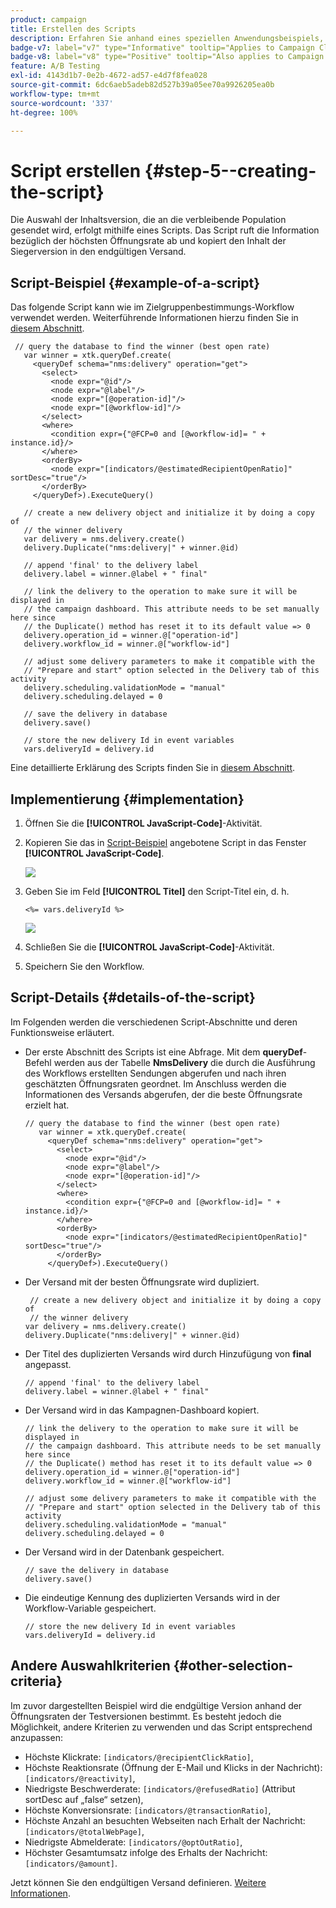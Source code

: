 ```yaml
---
product: campaign
title: Erstellen des Scripts
description: Erfahren Sie anhand eines speziellen Anwendungsbeispiels, wie Sie A/B-Tests durchführen
badge-v7: label="v7" type="Informative" tooltip="Applies to Campaign Classic v7"
badge-v8: label="v8" type="Positive" tooltip="Also applies to Campaign v8"
feature: A/B Testing
exl-id: 4143d1b7-0e2b-4672-ad57-e4d7f8fea028
source-git-commit: 6dc6aeb5adeb82d527b39a05ee70a9926205ea0b
workflow-type: tm+mt
source-wordcount: '337'
ht-degree: 100%

---
```


# Script erstellen {#step-5--creating-the-script}



Die Auswahl der Inhaltsversion, die an die verbleibende Population gesendet wird, erfolgt mithilfe eines Scripts. Das Script ruft die Information bezüglich der höchsten Öffnungsrate ab und kopiert den Inhalt der Siegerversion in den endgültigen Versand.

## Script-Beispiel {#example-of-a-script}

Das folgende Script kann wie im Zielgruppenbestimmungs-Workflow verwendet werden. Weiterführende Informationen hierzu finden Sie in [diesem Abschnitt](#implementation).

```
 // query the database to find the winner (best open rate)
   var winner = xtk.queryDef.create(
     <queryDef schema="nms:delivery" operation="get">
       <select>
         <node expr="@id"/>
         <node expr="@label"/>
         <node expr="[@operation-id]"/>
         <node expr="[@workflow-id]"/>
       </select>
       <where>
         <condition expr={"@FCP=0 and [@workflow-id]= " + instance.id}/>
       </where>
       <orderBy>
         <node expr="[indicators/@estimatedRecipientOpenRatio]" sortDesc="true"/>
       </orderBy>
     </queryDef>).ExecuteQuery()
   
   // create a new delivery object and initialize it by doing a copy of
   // the winner delivery
   var delivery = nms.delivery.create()
   delivery.Duplicate("nms:delivery|" + winner.@id)

   // append 'final' to the delivery label
   delivery.label = winner.@label + " final"

   // link the delivery to the operation to make sure it will be displayed in
   // the campaign dashboard. This attribute needs to be set manually here since 
   // the Duplicate() method has reset it to its default value => 0
   delivery.operation_id = winner.@["operation-id"]
   delivery.workflow_id = winner.@["workflow-id"]

   // adjust some delivery parameters to make it compatible with the 
   // "Prepare and start" option selected in the Delivery tab of this activity
   delivery.scheduling.validationMode = "manual"
   delivery.scheduling.delayed = 0
 
   // save the delivery in database
   delivery.save()
 
   // store the new delivery Id in event variables
   vars.deliveryId = delivery.id
```

Eine detaillierte Erklärung des Scripts finden Sie in [diesem Abschnitt](#details-of-the-script).

## Implementierung {#implementation}

1. Öffnen Sie die **[!UICONTROL JavaScript-Code]**-Aktivität.
1. Kopieren Sie das in [Script-Beispiel](#example-of-a-script) angebotene Script in das Fenster **[!UICONTROL JavaScript-Code]**.

   ![](assets/use_case_abtesting_configscript_002.png)

1. Geben Sie im Feld **[!UICONTROL Titel]** den Script-Titel ein, d. h.

   ```
   <%= vars.deliveryId %>
   ```

   ![](assets/use_case_abtesting_configscript_003.png)

1. Schließen Sie die **[!UICONTROL JavaScript-Code]**-Aktivität.
1. Speichern Sie den Workflow.

## Script-Details {#details-of-the-script}

Im Folgenden werden die verschiedenen Script-Abschnitte und deren Funktionsweise erläutert.

* Der erste Abschnitt des Scripts ist eine Abfrage. Mit dem **queryDef**-Befehl werden aus der Tabelle **NmsDelivery** die durch die Ausführung des Workflows erstellten Sendungen abgerufen und nach ihren geschätzten Öffnungsraten geordnet. Im Anschluss werden die Informationen des Versands abgerufen, der die beste Öffnungsrate erzielt hat.

   ```
   // query the database to find the winner (best open rate)
      var winner = xtk.queryDef.create(
        <queryDef schema="nms:delivery" operation="get">
          <select>
            <node expr="@id"/>
            <node expr="@label"/>
            <node expr="[@operation-id]"/>
          </select>
          <where>
            <condition expr={"@FCP=0 and [@workflow-id]= " + instance.id}/>
          </where>
          <orderBy>
            <node expr="[indicators/@estimatedRecipientOpenRatio]" sortDesc="true"/>
          </orderBy>
        </queryDef>).ExecuteQuery()
   ```

* Der Versand mit der besten Öffnungsrate wird dupliziert.

   ```
    // create a new delivery object and initialize it by doing a copy of
    // the winner delivery
   var delivery = nms.delivery.create()
   delivery.Duplicate("nms:delivery|" + winner.@id)
   ```

* Der Titel des duplizierten Versands wird durch Hinzufügung von **final** angepasst.

   ```
   // append 'final' to the delivery label
   delivery.label = winner.@label + " final"
   ```

* Der Versand wird in das Kampagnen-Dashboard kopiert.

   ```
   // link the delivery to the operation to make sure it will be displayed in
   // the campaign dashboard. This attribute needs to be set manually here since 
   // the Duplicate() method has reset it to its default value => 0
   delivery.operation_id = winner.@["operation-id"]
   delivery.workflow_id = winner.@["workflow-id"]
   ```

   ```
   // adjust some delivery parameters to make it compatible with the 
   // "Prepare and start" option selected in the Delivery tab of this activity
   delivery.scheduling.validationMode = "manual"
   delivery.scheduling.delayed = 0
   ```

* Der Versand wird in der Datenbank gespeichert.

   ```
   // save the delivery in database
   delivery.save()
   ```

* Die eindeutige Kennung des duplizierten Versands wird in der Workflow-Variable gespeichert.

   ```
   // store the new delivery Id in event variables
   vars.deliveryId = delivery.id
   ```

## Andere Auswahlkriterien {#other-selection-criteria}

Im zuvor dargestellten Beispiel wird die endgültige Version anhand der Öffnungsraten der Testversionen bestimmt. Es besteht jedoch die Möglichkeit, andere Kriterien zu verwenden und das Script entsprechend anzupassen:

* Höchste Klickrate: `[indicators/@recipientClickRatio]`,
* Höchste Reaktionsrate (Öffnung der E-Mail und Klicks in der Nachricht): `[indicators/@reactivity]`,
* Niedrigste Beschwerderate: `[indicators/@refusedRatio]` (Attribut sortDesc auf „false“ setzen),
* Höchste Konversionsrate: `[indicators/@transactionRatio]`,
* Höchste Anzahl an besuchten Webseiten nach Erhalt der Nachricht: `[indicators/@totalWebPage]`,
* Niedrigste Abmelderate: `[indicators/@optOutRatio]`,
* Höchster Gesamtumsatz infolge des Erhalts der Nachricht: `[indicators/@amount]`.

Jetzt können Sie den endgültigen Versand definieren. [Weitere Informationen](a-b-testing-uc-final-delivery.md).
